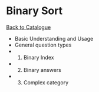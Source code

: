 # Binary Sort

[Back to Catalogue](https://github.com/TerryTxx/CS-Diary/blob/master/Algorithm/self_study.md)


- Basic Understanding and Usage
- General question types
- 1. Binary Index
- 2. Binary answers
- 3. Complex category